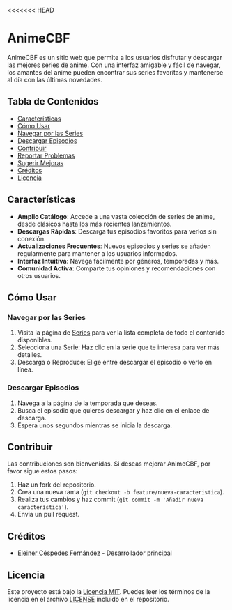 <<<<<<< HEAD
# AnimeCBF

AnimeCBF es un sitio web que permite a los usuarios disfrutar y descargar las mejores series de anime. Con una interfaz amigable y fácil de navegar, los amantes del anime pueden encontrar sus series favoritas y mantenerse al día con las últimas novedades.

## Tabla de Contenidos
- [Características](#características)
- [Cómo Usar](#cómo-usar)
- [Navegar por las Series](#navegar-por-las-series)
- [Descargar Episodios](#descargar-episodios)
- [Contribuir](#contribuir)
- [Reportar Problemas](#reportar-problemas)
- [Sugerir Mejoras](#sugerir-mejoras)
- [Créditos](#créditos)
- [Licencia](#licencia)

## Características
- **Amplio Catálogo**: Accede a una vasta colección de series de anime, desde clásicos hasta los más recientes lanzamientos.
- **Descargas Rápidas**: Descarga tus episodios favoritos para verlos sin conexión.
- **Actualizaciones Frecuentes**: Nuevos episodios y series se añaden regularmente para mantener a los usuarios informados.
- **Interfaz Intuitiva**: Navega fácilmente por géneros, temporadas y más.
- **Comunidad Activa**: Comparte tus opiniones y recomendaciones con otros usuarios.


## Cómo Usar

### Navegar por las Series
1. Visita la página de [Series](https://ains9803.github.io/ainmecbf/index.html) para ver la lista completa de todo el contenido disponibles.
2. Selecciona una Serie: Haz clic en la serie que te interesa para ver más detalles.
3. Descarga o Reproduce: Elige entre descargar el episodio o verlo en línea.


### Descargar Episodios
1. Navega a la página de la temporada que deseas.
2. Busca el episodio que quieres descargar y haz clic en el enlace de descarga.
3. Espera unos segundos mientras se inicia la descarga.

## Contribuir

Las contribuciones son bienvenidas. Si deseas mejorar AnimeCBF, por favor sigue estos pasos:

1. Haz un fork del repositorio.
2. Crea una nueva rama (`git checkout -b feature/nueva-caracteristica`).
3. Realiza tus cambios y haz commit (`git commit -m 'Añadir nueva característica'`).
4. Envía un pull request.

## Créditos
- [Eleiner Céspedes Fernández](https://github.com/Ains9803) - Desarrollador principal



## Licencia
Este proyecto está bajo la [Licencia MIT](LICENSE). Puedes leer los términos de la licencia en el archivo [LICENSE](LICENSE) incluido en el repositorio.

